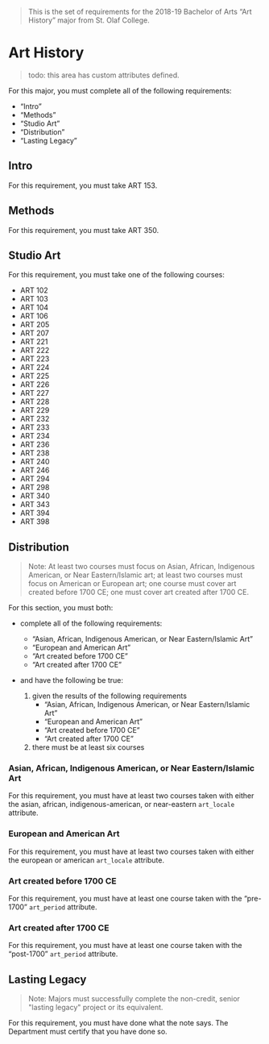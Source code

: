 > This is the set of requirements for the 2018-19 Bachelor of Arts “Art History”
> major from St. Olaf College.

# Art History
> todo: this area has custom attributes defined.

For this major, you must complete all of the following requirements:

- “Intro”
- “Methods”
- “Studio Art”
- “Distribution”
- “Lasting Legacy”

## Intro
For this requirement, you must take ART 153.


## Methods
For this requirement, you must take ART 350.


## Studio Art
For this requirement, you must take one of the following courses:

- ART 102
- ART 103
- ART 104
- ART 106
- ART 205
- ART 207
- ART 221
- ART 222
- ART 223
- ART 224
- ART 225
- ART 226
- ART 227
- ART 228
- ART 229
- ART 232
- ART 233
- ART 234
- ART 236
- ART 238
- ART 240
- ART 246
- ART 294
- ART 298
- ART 340
- ART 343
- ART 394
- ART 398


## Distribution
> Note: At least two courses must focus on Asian, African, Indigenous American,
> or Near Eastern/Islamic art; at least two courses must focus on American or
> European art; one course must cover art created before 1700 CE; one must cover
> art created after 1700 CE.

For this section, you must both:

- complete all of the following requirements:
    - “Asian, African, Indigenous American, or Near Eastern/Islamic Art”
    - “European and American Art”
    - “Art created before 1700 CE”
    - “Art created after 1700 CE”

- and have the following be true:
    1. given the results of the following requirements
        - “Asian, African, Indigenous American, or Near Eastern/Islamic Art”
        - “European and American Art”
        - “Art created before 1700 CE”
        - “Art created after 1700 CE”
    2. there must be at least six courses

### Asian, African, Indigenous American, or Near Eastern/Islamic Art
For this requirement, you must have at least two courses taken with either the asian, african, indigenous-american, or near-eastern `art_locale` attribute.

### European and American Art
For this requirement, you must have at least two courses taken with either the european or american `art_locale` attribute.

### Art created before 1700 CE
For this requirement, you must have at least one course taken with the “pre-1700” `art_period` attribute.

### Art created after 1700 CE
For this requirement, you must have at least one course taken with the “post-1700” `art_period` attribute.


## Lasting Legacy
> Note: Majors must successfully complete the non-credit, senior "lasting
> legacy" project or its equivalent.

For this requirement, you must have done what the note says. The Department must
certify that you have done so.

